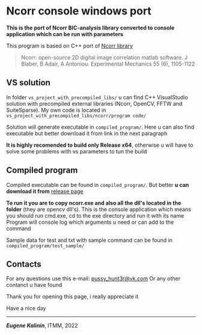 # Ncorr console windows port
**This is the port of Ncorr BIC-analysis library converted to console application which can be run with parameters**

This program is based on C++ port of [Ncorr library](https://www.ncorr.com/index.php/c-port "Ncorr official webpage")
> Ncorr: open-source 2D digital image correlation matlab software.
> J Blaber, B Adair, A Antoniou.
> Experimental Mechanics 55 (6), 1105-1122


## VS solution

In folder `vs_project_with_precompiled_libs/` u can find C++ VisualStudio solution with precompiled external libraries (Ncorr, OpenCV, FFTW and SuiteSparse).
My own code is located in `vs_project_with_precompiled_libs/ncorr/program code/`

Solution will generate executable in `compiled_program/`. Here u can also find executable but better download it from link in the next paragraph

**It is highly recomended to build only Release x64**, otherwise u will have to solve some problems with vs parameters to tun the build


## Compiled program

Compiled executable can be found in `compiled_program/`. But better **u can download it from** [release page](https://github.com/jinekgames/ncorr_console_windows_port/releases/tag/v0.1 "download from github")

**To run it you are to copy ncorr.exe and also all the dll's located in the folder** (they are opencv dll's).
This is the console application which means you should run cmd.exe, cd to the exe directory and run it with its name
Program will console log which arguments u need or can add to the command

Sample data for test and txt with sample command can be found in `compiled_program/test_sample/`


## Contacts

For any questions use this e-mail: pussy_hunt3r@vk.com
Or any other contanct u have found

Thank you for opening this page, i really appreciate it

Have a nice day
***
***Eugene Kalinin***, ITMM, 2022
